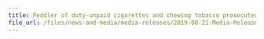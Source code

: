 ```yaml
---
title: Peddler of duty-unpaid cigarettes and chewing tobacco prosecuted and sentenced to 19 months and 11 weeks’ jail
file_url: /files/news-and-media/media-releases/2019-08-21-Media-Release.pdf
---
```

